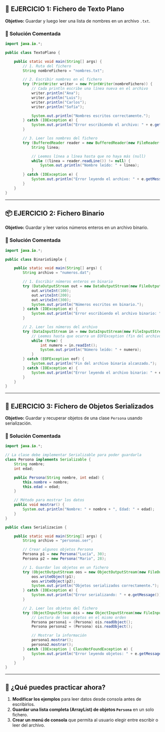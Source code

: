 
## 📄 EJERCICIO 1: Fichero de Texto Plano

**Objetivo:** Guardar y luego leer una lista de nombres en un archivo `.txt`.

### 🔧 Solución Comentada

```java
import java.io.*;

public class TextoPlano {

    public static void main(String[] args) {
        // 1. Ruta del fichero
        String nombreFichero = "nombres.txt";

        // 2. Escribir nombres en el fichero
        try (PrintWriter writer = new PrintWriter(nombreFichero)) {
            // Cada println escribe una línea nueva en el archivo
            writer.println("Ana");
            writer.println("Luis");
            writer.println("Carlos");
            writer.println("Sofía");

            System.out.println("Nombres escritos correctamente.");
        } catch (IOException e) {
            System.out.println("Error escribiendo el archivo: " + e.getMessage());
        }

        // 3. Leer los nombres del fichero
        try (BufferedReader reader = new BufferedReader(new FileReader(nombreFichero))) {
            String linea;

            // Leemos línea a línea hasta que no haya más (null)
            while ((linea = reader.readLine()) != null) {
                System.out.println("Nombre leído: " + linea);
            }
        } catch (IOException e) {
            System.out.println("Error leyendo el archivo: " + e.getMessage());
        }
    }
}
```

---

## 📦 EJERCICIO 2: Fichero Binario

**Objetivo:** Guardar y leer varios números enteros en un archivo binario.

### 🔧 Solución Comentada

```java
import java.io.*;

public class BinarioSimple {

    public static void main(String[] args) {
        String archivo = "numeros.dat";

        // 1. Escribir números enteros en binario
        try (DataOutputStream out = new DataOutputStream(new FileOutputStream(archivo))) {
            out.writeInt(100);
            out.writeInt(200);
            out.writeInt(300);
            System.out.println("Números escritos en binario.");
        } catch (IOException e) {
            System.out.println("Error escribiendo el archivo binario: " + e.getMessage());
        }

        // 2. Leer los números del archivo
        try (DataInputStream in = new DataInputStream(new FileInputStream(archivo))) {
            // Leemos hasta que ocurra un EOFException (fin del archivo)
            while (true) {
                int numero = in.readInt();
                System.out.println("Número leído: " + numero);
            }
        } catch (EOFException eof) {
            System.out.println("Fin del archivo binario alcanzado.");
        } catch (IOException e) {
            System.out.println("Error leyendo el archivo binario: " + e.getMessage());
        }
    }
}
```

---

## 👤 EJERCICIO 3: Fichero de Objetos Serializados

**Objetivo:** Guardar y recuperar objetos de una clase `Persona` usando serialización.

### 🔧 Solución Comentada

```java
import java.io.*;

// La clase debe implementar Serializable para poder guardarla
class Persona implements Serializable {
    String nombre;
    int edad;

    public Persona(String nombre, int edad) {
        this.nombre = nombre;
        this.edad = edad;
    }

    // Método para mostrar los datos
    public void mostrar() {
        System.out.println("Nombre: " + nombre + ", Edad: " + edad);
    }
}

public class Serializacion {

    public static void main(String[] args) {
        String archivo = "personas.ser";

        // Crear algunos objetos Persona
        Persona p1 = new Persona("Lucía", 30);
        Persona p2 = new Persona("Mario", 28);

        // 1. Guardar los objetos en un fichero
        try (ObjectOutputStream oos = new ObjectOutputStream(new FileOutputStream(archivo))) {
            oos.writeObject(p1);
            oos.writeObject(p2);
            System.out.println("Objetos serializados correctamente.");
        } catch (IOException e) {
            System.out.println("Error serializando: " + e.getMessage());
        }

        // 2. Leer los objetos del fichero
        try (ObjectInputStream ois = new ObjectInputStream(new FileInputStream(archivo))) {
            // Lectura de los objetos en el mismo orden
            Persona persona1 = (Persona) ois.readObject();
            Persona persona2 = (Persona) ois.readObject();

            // Mostrar la información
            persona1.mostrar();
            persona2.mostrar();
        } catch (IOException | ClassNotFoundException e) {
            System.out.println("Error leyendo objetos: " + e.getMessage());
        }
    }
}
```

---

## 🧠 ¿Qué puedes practicar ahora?

1. **Modificar los ejemplos** para leer datos desde consola antes de escribirlos.
2. **Guardar una lista completa (ArrayList) de objetos `Persona`** en un solo fichero.
3. **Crear un menú de consola** que permita al usuario elegir entre escribir o leer del archivo.

